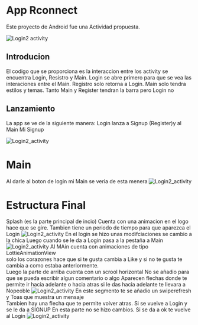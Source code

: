 # App Rconnect

Este proyecto de Android fue una Actividad propuesta.

![Login2 activity](app/img/login.png)
## Introducion
El codigo que se proporciona es la interaccion entre los activity se
encuentra Login, Resistro y Main. Login se abre primero para que se vea
las interaciones entre el Main. Registro solo retorna a Login. Main solo
tendra estilos y temas. Tanto Main y Register tendran la barra pero
Login no
## Lanzamiento
La app se ve de la siguiente manera:
Login lanza a Signup (Register)y al Main
Mi Signup 

![Login2_activity](app/img/Register.PNG)
# Main
Al darle al boton de login mi Main se veria de esta menera
![Login2_activity](app/img/MainPNG.PNG)
# Estructura Final
Splash (es la parte principal de incio)
Cuenta con una animacion en el logo hace que se gire.
Tambien tiene un periodo de tiempo  para que aparezca el  Login
![Login2_activity](app/img/Splash.PNG)
 En el login se hizo unas modifciaciones
 se cambio a la chica
 Luego cuando se le da a Login pasa a la pestaña a Main
 ![Login2_activity](app/img/MainPNG.PNG)
 Al MAin cuenta con animaciones de tipo LottieAnimationView  
 solo los corazones hace que si te gusta cambia a Like y si no te gusta te cambia a como estaba anteriormente.  
  Luego la parte de arriba cuenta con un scrool horizontal
  No se añadio para que se pueda escribir algun comentario o algo
  Aparecen flechas donde te permite ir hacia adelante o hacia atras
  si le das hacia adelante te llevara a Nopeoble
  ![Login2_activity](app/img/Nopeople.PNG)
  En este segmento te se añadio un swiperefresh y Toas que muestra un mensaje  
  Tambien hay una flecha que te permite volver atras.
  Si se vuelve a Login y se le da a SIGNUP
  En esta parte no se hizo cambios. Si se da a ok te vuelve al Login
  ![Login2_activity](app/img/Register2.PNG)

